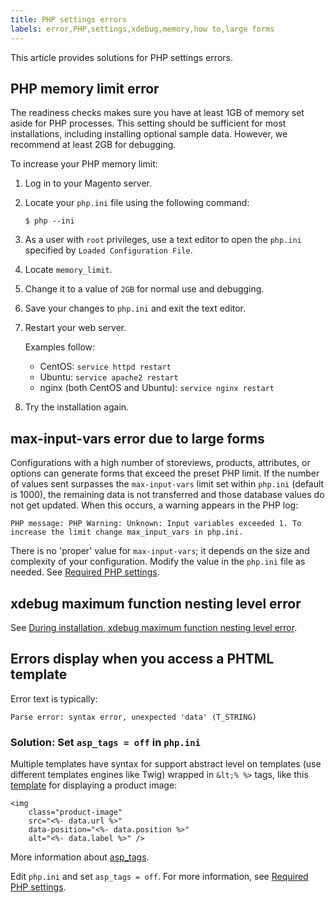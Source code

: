 ```yaml
---
title: PHP settings errors
labels: error,PHP,settings,xdebug,memory,how to,large forms
---
```


This article provides solutions for PHP settings errors.

<h2 id="php-memory-limit-error-trouble-php-memory-">PHP memory limit error</h2>

The readiness checks makes sure you have at least 1GB of memory set aside for PHP processes. This setting should be sufficient for most installations, including installing optional sample data. However, we recommend at least 2GB for debugging.

To increase your PHP memory limit:

1. Log in to your Magento server.
1. Locate your `` php.ini `` file using the following command:
    
    
    
    <pre><code class="language-bash">$ php --ini</code></pre>
    
    
1. As a user with `` root `` privileges, use a text editor to open the `` php.ini `` specified by `` Loaded Configuration File ``.
    
    
1. Locate `` memory_limit ``.
1. Change it to a value of `` 2GB `` for normal use and debugging.
1. Save your changes to `` php.ini `` and exit the text editor.
1. Restart your web server.
    
    
    
    Examples follow:
    
    
    
    * CentOS: `` service httpd restart ``
    * Ubuntu: `` service apache2 restart ``
    * nginx (both CentOS and Ubuntu): `` service nginx restart ``
    
    
    
1. Try the installation again.
    
    

<h2 id="max-input-vars-error-due-to-large-forms">max-input-vars error due to large forms</h2>

Configurations with a high number of storeviews, products, attributes, or options can generate forms that exceed the preset PHP limit. If the number of values sent surpasses the `` max-input-vars `` limit set within `` php.ini `` (default is 1000), the remaining data is not transferred and those database values do not get updated. When this occurs, a warning appears in the PHP log:

<pre><code class="language-terminal">PHP message: PHP Warning: Unknown: Input variables exceeded 1. To increase the limit change max_input_vars in php.ini.</code></pre>

There is no 'proper' value for `` max-input-vars ``; it depends on the size and complexity of your configuration. Modify the value in the `` php.ini `` file as needed. See [Required PHP settings](https://devdocs.magento.com/guides/v2.3/install-gde/prereq/php-settings.html).

<h2 id="xdebug-maximum-function-nesting-level-error-trouble-php-xdebug-">xdebug maximum function nesting level error</h2>

See [During installation, xdebug maximum function nesting level error](https://support.magento.com/hc/en-us/articles/360034238512).

<h2 id="errors-display-when-you-access-a-phtml-template-trouble-php-asptags-">Errors display when you access a PHTML template</h2>

Error text is typically:

<pre><code class="language-terminal">Parse error: syntax error, unexpected 'data' (T_STRING)</code></pre>

<h3 id="solution-set-code-asp_tags-off-code-in-code-php-ini-code-">Solution: Set <code>asp_tags = off</code> in <code>php.ini</code>
</h3>

Multiple templates have syntax for support abstract level on templates (use different templates engines like Twig) wrapped in `` &lt;% %> `` tags, like this [template](https://github.com/magento/magento2/blob/2.0/app/code/Magento/Catalog/view/adminhtml/templates/product/edit/base_image.phtml) for displaying a product image:

<pre><code class="language-php?start_inline=1">&lt;img
    class="product-image"
    src="&lt;%- data.url %>"
    data-position="&lt;%- data.position %>"
    alt="&lt;%- data.label %>" /></code></pre>

More information about [asp\_tags](http://php.net/manual/en/ini.core.php#ini.asp-tags).

Edit `` php.ini `` and set `` asp_tags = off ``. For more information, see [Required PHP settings](https://devdocs.magento.com/guides/v2.3/install-gde/prereq/php-settings.html).